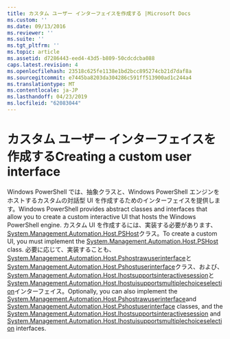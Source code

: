 ```yaml
---
title: カスタム ユーザー インターフェイスを作成する |Microsoft Docs
ms.custom: ''
ms.date: 09/13/2016
ms.reviewer: ''
ms.suite: ''
ms.tgt_pltfrm: ''
ms.topic: article
ms.assetid: d7286443-eed4-43d5-b809-50cdcdcba088
caps.latest.revision: 4
ms.openlocfilehash: 23518c625fe1138e1bd2bcc895274cb21d7daf8a
ms.sourcegitcommit: e7445ba8203da304286c591ff513900ad1c244a4
ms.translationtype: MT
ms.contentlocale: ja-JP
ms.lasthandoff: 04/23/2019
ms.locfileid: "62083044"
---
```

# <a name="creating-a-custom-user-interface"></a><span data-ttu-id="40962-102">カスタム ユーザー インターフェイスを作成する</span><span class="sxs-lookup"><span data-stu-id="40962-102">Creating a custom user interface</span></span>

<span data-ttu-id="40962-103">Windows PowerShell では、抽象クラスと、Windows PowerShell エンジンをホストするカスタムの対話型 UI を作成するためのインターフェイスを提供します。</span><span class="sxs-lookup"><span data-stu-id="40962-103">Windows PowerShell provides abstract classes and interfaces that allow you to create a custom interactive UI that hosts the Windows PowerShell engine.</span></span> <span data-ttu-id="40962-104">カスタム UI を作成するには、実装する必要があります、 [System.Management.Automation.Host.PSHost](/dotnet/api/System.Management.Automation.Host.PSHost)クラス。</span><span class="sxs-lookup"><span data-stu-id="40962-104">To create a custom UI, you must implement the [System.Management.Automation.Host.PSHost](/dotnet/api/System.Management.Automation.Host.PSHost) class.</span></span> <span data-ttu-id="40962-105">必要に応じて、実装することも、 [System.Management.Automation.Host.Pshostrawuserinterface](/dotnet/api/System.Management.Automation.Host.PSHostRawUserInterface)と[System.Management.Automation.Host.Pshostuserinterface](/dotnet/api/System.Management.Automation.Host.PSHostUserInterface)クラス、および、 [System.Management.Automation.Host.Ihostsupportsinteractivesession](/dotnet/api/System.Management.Automation.Host.IHostSupportsInteractiveSession)と[System.Management.Automation.Host.Ihostuisupportsmultiplechoiceselection](/dotnet/api/System.Management.Automation.Host.IHostUISupportsMultipleChoiceSelection)インターフェイス。</span><span class="sxs-lookup"><span data-stu-id="40962-105">Optionally, you can also implement the [System.Management.Automation.Host.Pshostrawuserinterface](/dotnet/api/System.Management.Automation.Host.PSHostRawUserInterface)and [System.Management.Automation.Host.Pshostuserinterface](/dotnet/api/System.Management.Automation.Host.PSHostUserInterface) classes, and the [System.Management.Automation.Host.Ihostsupportsinteractivesession](/dotnet/api/System.Management.Automation.Host.IHostSupportsInteractiveSession) and [System.Management.Automation.Host.Ihostuisupportsmultiplechoiceselection](/dotnet/api/System.Management.Automation.Host.IHostUISupportsMultipleChoiceSelection) interfaces.</span></span>
